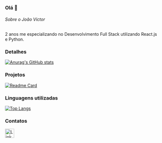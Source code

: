 ### Olá 👋

###### Sobre o João Victor
2 anos me especializando no Desenvolvimento Full Stack utilizando React.js e Python.


### Detalhes

[![Anurag's GitHub stats](https://github-readme-stats.vercel.app/api?username=JVDourado10&show_icons=true&theme=dark)](https://github.com/anuraghazra/github-readme-stats)

### Projetos

[![Readme Card](https://github-readme-stats.vercel.app/api/pin/?username=JVDourado10&repo=efood)](https://github.com/anuraghazra/github-readme-stats)


### Linguagens utilizadas

[![Top Langs](https://github-readme-stats.vercel.app/api/top-langs/?username=JVDourado10&cache_seconds=1800)](https://github.com/anuraghazra/github-readme-stats)

### Contatos

[<img src='https://img.shields.io/badge/LinkedIn-0077B5?style=for-the-badge&logo=linkedin&logoColor=white' alt='Linkedin' height='30'>](https://www.linkedin.com/in/devjoaovictordourado/)

